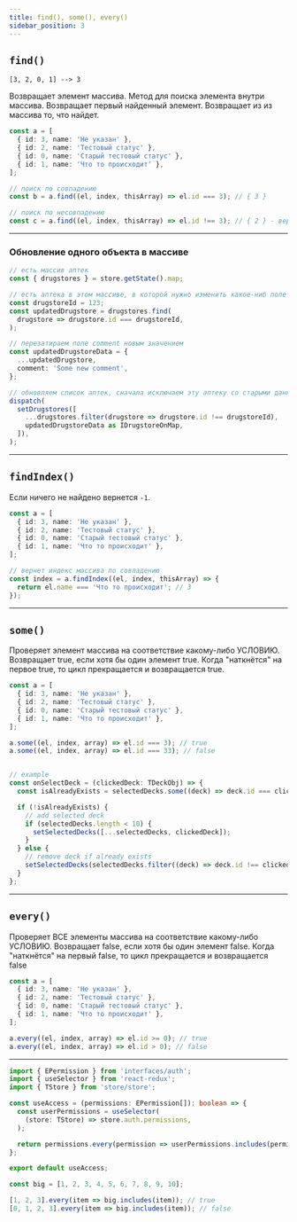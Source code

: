 ```yaml
---
title: find(), some(), every()
sidebar_position: 3
---
```


## `find()`

`[3, 2, 0, 1] --> 3`

Возвращает элемент массива. Метод для поиска элемента внутри массива. Возвращает первый найденный элемент. Возвращает из из массива то, что найдет.

```ts
const a = [
  { id: 3, name: 'Не указан' },
  { id: 2, name: 'Тестовый статус' },
  { id: 0, name: 'Старый тестовый статус' },
  { id: 1, name: 'Что то происходит' },
];

// поиск по совпадению 
const b = a.find((el, index, thisArray) => el.id === 3); // { 3 }

// поиск по несовпадению 
const с = a.find((el, index, thisArray) => el.id !== 3); // { 2 } - вернется первый элемент
```

---

### Обновление одного объекта в массиве

```ts
// есть массив аптек
const { drugstores } = store.getState().map;

// есть аптека в этом массиве, в которой нужно изменить какое-ниб поле
const drugstoreId = 123;
const updatedDrugstore = drugstores.find(
  drugstore => drugstore.id === drugstoreId,
);

// перезатираем поле comment новым значением
const updatedDrugstoreData = {
  ...updatedDrugstore,
  comment: 'Some new comment',
};

// обновляем список аптек, сначала исключаем эту аптеку со старыми данными и добавляем с новыми
dispatch(
  setDrugstores([
    ...drugstores.filter(drugstore => drugstore.id !== drugstoreId),
    updatedDrugstoreData as IDrugstoreOnMap,
  ]),
);
```

---

## `findIndex()`

Если ничего не найдено вернется `-1`.

```ts
const a = [
  { id: 3, name: 'Не указан' },
  { id: 2, name: 'Тестовый статус' },
  { id: 0, name: 'Старый тестовый статус' },
  { id: 1, name: 'Что то происходит' },
];

// вернет индекс массива по совпадению
const index = a.findIndex((el, index, thisArray) => {
  return el.name === 'Что то происходит'; // 3
}); 
```

---

## `some()`

Проверяет элемент массива на соответствие какому-либо УСЛОВИЮ.
Возвращает true, если хотя бы один элемент true.
Когда "наткнётся" на первое true, то цикл прекращается и возвращается true.

```ts
const a = [
  { id: 3, name: 'Не указан' },
  { id: 2, name: 'Тестовый статус' },
  { id: 0, name: 'Старый тестовый статус' },
  { id: 1, name: 'Что то происходит' },
];

a.some((el, index, array) => el.id === 3); // true
a.some((el, index, array) => el.id === 33); // false


// example
const onSelectDeck = (clickedDeck: TDeckObj) => {
  const isAlreadyExists = selectedDecks.some((deck) => deck.id === clickedDeck.id);

  if (!isAlreadyExists) {
    // add selected deck
    if (selectedDecks.length < 10) {
      setSelectedDecks([...selectedDecks, clickedDeck]);
    }
  } else {
    // remove deck if already exists
    setSelectedDecks(selectedDecks.filter((deck) => deck.id !== clickedDeck.id));
  }
};
```

---

## `every()`

Проверяет ВСЕ элементы массива на соответствие какому-либо УСЛОВИЮ.
Возвращает false, если хотя бы один элемент false.
Когда "наткнётся" на первый false, то цикл прекращается и возвращается false

```ts
const a = [
  { id: 3, name: 'Не указан' },
  { id: 2, name: 'Тестовый статус' },
  { id: 0, name: 'Старый тестовый статус' },
  { id: 1, name: 'Что то происходит' },
];

a.every((el, index, array) => el.id >= 0); // true
a.every((el, index, array) => el.id > 0); // false
```

---

```ts
import { EPermission } from 'interfaces/auth';
import { useSelector } from 'react-redux';
import { TStore } from 'store/store';

const useAccess = (permissions: EPermission[]): boolean => {
  const userPermissions = useSelector(
    (store: TStore) => store.auth.permissions,
  );

  return permissions.every(permission => userPermissions.includes(permission));
};

export default useAccess;
```

```js
const big = [1, 2, 3, 4, 5, 6, 7, 8, 9, 10];

[1, 2, 3].every(item => big.includes(item)); // true
[0, 1, 2, 3].every(item => big.includes(item)); // false
```
